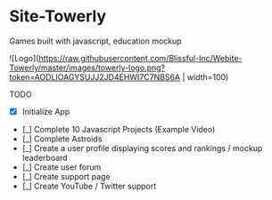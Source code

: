 # Site-Towerly
Games built with javascript, education mockup 

![Logo](https://raw.githubusercontent.com/Blissful-Inc/Webite-Towerly/master/images/towerly-logo.png?token=AODLIOAGYSUJJ2JD4EHWI7C7NBS6A | width=100)

TODO
- [x] Initialize App
- [_] Complete 10 Javascript Projects (Example Video)
- [_] Complete Astroids
- [_] Create a user profile displaying scores and rankings / mockup leaderboard
- [_] Create user forum
- [_] Create support page
- [_] Create YouTube / Twitter support







